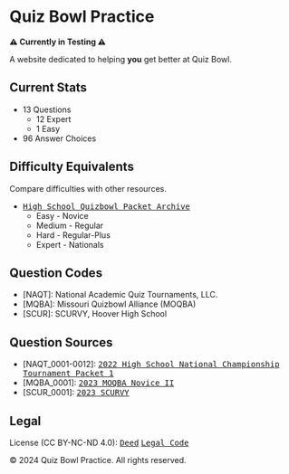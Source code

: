 # Quiz Bowl Practice
**⚠️ Currently in Testing ⚠️**

A website dedicated to helping **you** get better at Quiz Bowl.

## Current Stats
* 13 Questions
  * 12 Expert
  * 1 Easy
* 96 Answer Choices

## Difficulty Equivalents
Compare difficulties with other resources.
* <kbd>[High School Quizbowl Packet Archive](https://quizbowlpackets.com/)</kbd>
  * Easy - Novice
  * Medium - Regular
  * Hard - Regular-Plus
  * Expert - Nationals

## Question Codes
* [NAQT]: National Academic Quiz Tournaments, LLC.
* [MQBA]: Missouri Quizbowl Alliance (MOQBA)
* [SCUR]: SCURVY, Hoover High School

## Question Sources
* [NAQT_0001-0012]: <kbd>[2022 High School National Championship Tournament Packet 1](https://www.naqt.com/samples/hsnct.pdf)</kbd>
* [MQBA_0001]: <kbd>[2023 MOQBA Novice II](https://files.quizbowlpackets.com/2986/MOQBA%20Novice%20II%20Packet%2001.pdf)</kbd>
* [SCUR_0001]: <kbd>[2023 SCURVY](https://files.quizbowlpackets.com/3115/SCURVY%20Packet%201-1.pdf)</kbd>

## Legal
License (CC BY-NC-ND 4.0): <kbd>[Deed](https://creativecommons.org/licenses/by-nc-nd/4.0/)</kbd> <kbd>[Legal Code](https://creativecommons.org/licenses/by-nc-nd/4.0/legalcode.en)</kbd>

© 2024 Quiz Bowl Practice. All rights reserved.

